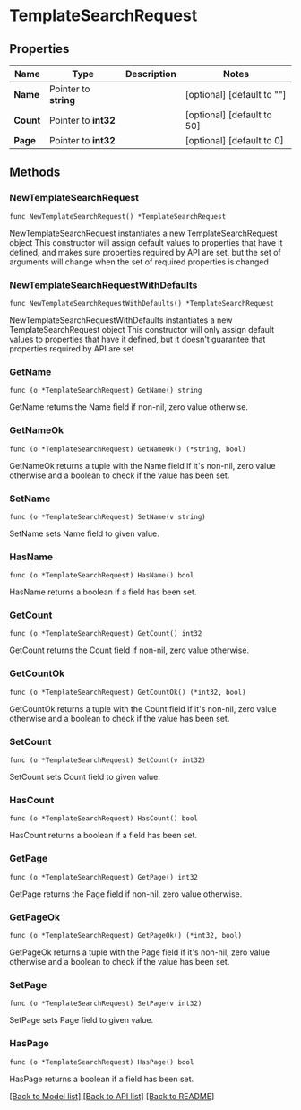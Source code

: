 # TemplateSearchRequest

## Properties

Name | Type | Description | Notes
------------ | ------------- | ------------- | -------------
**Name** | Pointer to **string** |  | [optional] [default to ""]
**Count** | Pointer to **int32** |  | [optional] [default to 50]
**Page** | Pointer to **int32** |  | [optional] [default to 0]

## Methods

### NewTemplateSearchRequest

`func NewTemplateSearchRequest() *TemplateSearchRequest`

NewTemplateSearchRequest instantiates a new TemplateSearchRequest object
This constructor will assign default values to properties that have it defined,
and makes sure properties required by API are set, but the set of arguments
will change when the set of required properties is changed

### NewTemplateSearchRequestWithDefaults

`func NewTemplateSearchRequestWithDefaults() *TemplateSearchRequest`

NewTemplateSearchRequestWithDefaults instantiates a new TemplateSearchRequest object
This constructor will only assign default values to properties that have it defined,
but it doesn't guarantee that properties required by API are set

### GetName

`func (o *TemplateSearchRequest) GetName() string`

GetName returns the Name field if non-nil, zero value otherwise.

### GetNameOk

`func (o *TemplateSearchRequest) GetNameOk() (*string, bool)`

GetNameOk returns a tuple with the Name field if it's non-nil, zero value otherwise
and a boolean to check if the value has been set.

### SetName

`func (o *TemplateSearchRequest) SetName(v string)`

SetName sets Name field to given value.

### HasName

`func (o *TemplateSearchRequest) HasName() bool`

HasName returns a boolean if a field has been set.

### GetCount

`func (o *TemplateSearchRequest) GetCount() int32`

GetCount returns the Count field if non-nil, zero value otherwise.

### GetCountOk

`func (o *TemplateSearchRequest) GetCountOk() (*int32, bool)`

GetCountOk returns a tuple with the Count field if it's non-nil, zero value otherwise
and a boolean to check if the value has been set.

### SetCount

`func (o *TemplateSearchRequest) SetCount(v int32)`

SetCount sets Count field to given value.

### HasCount

`func (o *TemplateSearchRequest) HasCount() bool`

HasCount returns a boolean if a field has been set.

### GetPage

`func (o *TemplateSearchRequest) GetPage() int32`

GetPage returns the Page field if non-nil, zero value otherwise.

### GetPageOk

`func (o *TemplateSearchRequest) GetPageOk() (*int32, bool)`

GetPageOk returns a tuple with the Page field if it's non-nil, zero value otherwise
and a boolean to check if the value has been set.

### SetPage

`func (o *TemplateSearchRequest) SetPage(v int32)`

SetPage sets Page field to given value.

### HasPage

`func (o *TemplateSearchRequest) HasPage() bool`

HasPage returns a boolean if a field has been set.


[[Back to Model list]](../README.md#documentation-for-models) [[Back to API list]](../README.md#documentation-for-api-endpoints) [[Back to README]](../README.md)


